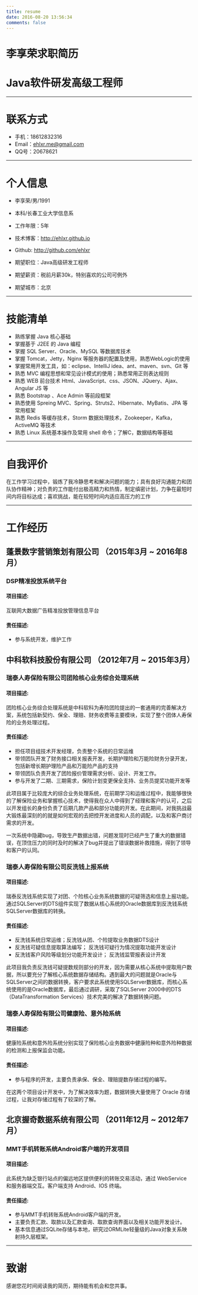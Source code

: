 ```yaml
---
title: resume
date: 2016-08-20 13:56:34
comments: false
---
```


# 李享荣求职简历
# Java软件研发高级工程师

---

# 联系方式

- 手机：18612832316
- Email：ehlxr.me@gmail.com
- QQ号：20678621

---

# 个人信息

 - 李享荣/男/1991
 - 本科/长春工业大学信息系
 - 工作年限：5年
 - 技术博客：http://ehlxr.github.io
 - Github: http://github.com/ehlxr

 - 期望职位：Java高级研发工程师
 - 期望薪资：税前月薪30k，特别喜欢的公司可例外
 - 期望城市：北京

---

# 技能清单

 - 熟练掌握 Java 核心基础
 - 掌握基于 J2EE 的 Java 编程
 - 掌握 SQL Server、Oracle、MySQL 等数据库技术
 - 掌握 Tomcat，Jetty，Nginx 等服务器的配置及使用，熟悉WebLogic的使用
 - 掌握常用开发工具，如：eclipse、IntelliJ idea、ant、maven、svn、Git 等
 - 熟悉 MVC 编程思想和常见设计模式的使用；熟悉常用正则表达规则
 - 熟悉 WEB 前台技术 Html、JavaScript、css、JSON、JQuery、Ajax、Angular JS 等
 - 熟悉 Bootstrap 、Ace Admin 等前段框架
 - 熟悉使用 Spreing MVC、Spring、Struts2、Hibernate、MyBatis、JPA 等常用框架
 - 熟悉 Redis 等缓存技术，Storm 数据处理技术，Zookeeper，Kafka，ActiveMQ 等技术
 - 熟悉 Linux 系统基本操作及常用 shell 命令；了解C，数据结构等基础

---

# 自我评价

在工作学习过程中，锻炼了我冷静思考和解决问题的能力；具有良好沟通能力和团队协作精神；对负责的工作能付出极高精力和热情，制定缜密计划，力争在最短时间内将目标达成；喜欢挑战，能在较短时间内适应高压力的工作

---

# 工作经历

## 蓬景数字营销策划有限公司 （2015年3月 ~ 2016年8月）

### DSP精准投放系统平台

#### 项目描述:

互联网大数据广告精准投放管理信息平台

#### 责任描述:

 -  参与系统开发，维护工作

## 中科软科技股份有限公司 （2012年7月 ~ 2015年3月）

### 瑞泰人寿保险有限公司团险核心业务综合处理系统

#### 项目描述:

团险核心业务综合处理系统是中科软科为寿险团险提出的一套通用的完善解决方案，系统包括新契约、保全、理赔、财务收费等主要模块，实现了整个团体人寿保险的业务处理过程。

#### 责任描述:

 - 担任项目组技术开发经理，负责整个系统的日常运维
 - 带领团队开发了财务接口相关报表开发，长期护理险和万能险财务分录开发， 包括新增长期护理险产品和万能险产品的支持
 - 带领团队负责开发了团险报价管理需求分析、设计、开发工作。
 - 参与开发了二期、三期需求，保险计划变更保全支持、业务员提奖功能开发等

此项目属于比较庞大的综合业务处理系统，在前期学习和运维过程中，我能够很快的了解保险业务和掌握核心技术，使得我在众人中得到了经理和客户的认可，之后以开发组长的身份负责了后期几款产品和部分功能的开发。在此期间，对我挑战最大锻炼最深刻的的就是如何宏观的去把控开发进度和人员的调配，以及和客户商讨需求的开发。

一次系统中隐藏bug，导致生产数据出错，问题发现时已经产生了重大的数据错误，在顶住压力的同时及时的解决了bug并提出了错误数据补救措施，得到了领导和客户的认同。

### 瑞泰人寿保险有限公司反洗钱上报系统

#### 项目描述:

瑞泰反洗钱系统实现了对团、个险核心业务系统数据的可疑筛选和信息上报功能。通过SQLServer的DTS组件实现了数据从核心系统的Oracle数据库到反洗钱系统SQLServer数据库的转换。

#### 责任描述:

 - 反洗钱系统日常运维；反洗钱从团、个险提取业务数据DTS设计
 - 反洗钱可疑信息提取算法编写； 反洗钱可疑行为情况提取功能开发设计
 - 反洗钱客户风险等级划分功能开发设计； 反洗钱监管报表设计开发

此项目我负责反洗钱可疑提数规则部分的开发，因为需要从核心系统中提取用户数据，所以要充分了解核心系统数据存储结构。遇到最大的问题就是Oracle与SQLServer之间的数据转换，客户要求此系统使用SQLServer数据库，而核心系统使用的是Oracle数据库，最后通过调研，采取了SQLServer 2000中的DTS（DataTransformation Services）技术完美的解决了数据转换问题。

### 瑞泰人寿保险有限公司健康险、意外险系统

#### 项目描述:

健康险系统和意外险系统分别实现了保险核心业务数据中健康险种和意外险种数据的检测和上报保监会功能。

#### 责任描述:

 - 参与程序的开发，主要负责承保、保全、理赔提数存储过程的编写。

在这两个项目设计开发中，为了解决效率为题，数据转换大量使用了 Oracle 存储过程，让我对存储过程有了较深的了解。

## 北京握奇数据系统有限公司 （2011年12月 ~ 2012年7月）

### MMT手机转账系统Android客户端的开发项目

#### 项目描述:

此系统为缺乏银行站点的偏远地区提供便利的转账交易活动，通过 WebService 和服务器端交互。客户端支持 Android、IOS 终端。

#### 责任描述:

 - 参与MMT手机转账系统Android客户端的开发。
 - 主要负责汇款、取款以及汇款查询、取款查询界面以及相关功能开发设计。
 - 基本信息通过SQLite存储与本地，研究过ORMLite轻量级的Java对象关系映射持久层框架。

---

# 致谢

感谢您花时间阅读我的简历，期待能有机会和您共事。